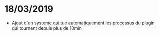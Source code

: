 # 18/03/2019

- Ajout d'un systeme qui tue automatiquement les processus du plugin qui tournent depuis plus de 10min

